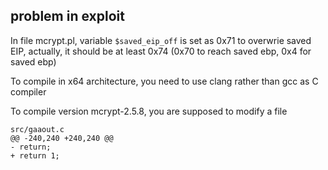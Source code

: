 ## problem in exploit

In file mcrypt.pl, variable `$saved_eip_off` is set as 0x71 to overwrie saved EIP, actually, it should be at least 0x74 (0x70 to reach saved ebp, 0x4 for saved ebp)

To compile in x64 architecture, you need to use clang rather than gcc as C compiler

To compile version mcrypt-2.5.8, you are supposed to modify a file

```
src/gaaout.c
@@ -240,240 +240,240 @@
- return;
+ return 1;
```
